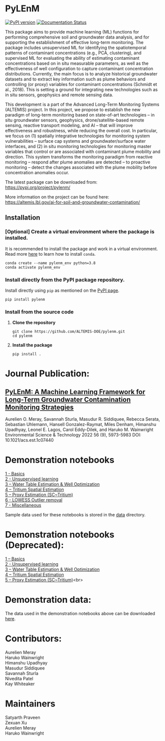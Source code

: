 # PyLEnM

[![PyPI version](https://badge.fury.io/py/pylenm.svg)](https://badge.fury.io/py/pylenm)
[![Documentation Status](https://readthedocs.org/projects/pylenm/badge/?version=latest)](https://pylenm.readthedocs.io/en/latest/?badge=latest)


This package aims to provide machine learning (ML) functions for performing comprehensive soil and groundwater data analysis, and for supporting the establishment of effective long-term monitoring. The package includes unsupervised ML for identifying the spatiotemporal patterns of contaminant concentrations (e.g., PCA, clustering), and supervised ML for evaluating the ability of estimating contaminant concentrations based on in situ measurable parameters, as well as the effectiveness of well configuration to capture contaminant concentration distributions. Currently, the main focus is to analyze historical groundwater datasets and to extract key information such as plume behaviors and controlling (or proxy) variables for contaminant concentrations (Schmidt et al., 2018). This is setting a ground for integrating new technologies such as in situ sensors, geophysics and remote sensing data. 

This development is a part of the Advanced Long-Term Monitoring Systems (ALTEMIS) project. In this project, we propose to establish the new paradigm of long-term monitoring based on state-of-art technologies – in situ groundwater sensors, geophysics, drone/satellite-based remote sensing, reactive transport modeling, and AI – that will improve effectiveness and robustness, while reducing the overall cost. In particular, we focus on (1) spatially integrative technologies for monitoring system vulnerabilities – surface cap systems and groundwater/surface water interfaces, and (2) in situ monitoring technologies for monitoring master variables that control or are associated with contaminant plume mobility and direction. This system transforms the monitoring paradigm from reactive monitoring – respond after plume anomalies are detected – to proactive monitoring – detect the changes associated with the plume mobility before concentration anomalies occur.

The latest package can be downloaded from: https://pypi.org/project/pylenm/

More information on the project can be found here: https://altemis.lbl.gov/ai-for-soil-and-groundwater-contamination/ 


## Installation

### [Optional] Create a virtual environment where the package is installed.
It is recommended to install the package and work in a virtual environment. </br>
Read more [here](https://conda.io/projects/conda/en/latest/user-guide/install/index.html) to learn how to install `conda`.
```
conda create --name pylenm_env python=3.8
conda activate pylenm_env
```

### Install directly from the PyPI package repository.
Install directly using `pip` as mentioned on the [PyPI page](https://pypi.org/project/pylenm/).
```
pip install pylenm
```

### Install from the source code
1. **Clone the repository**
    ```
    git clone https://github.com/ALTEMIS-DOE/pylenm.git
    cd pylenm
    ```

<!-- 2. **Install package dependencies**
    ```
    pip install -r requirements.txt
    ``` -->

2. **Install the package**
    ```
    pip install .
    ```


# Journal Publication:
## [PyLEnM: A Machine Learning Framework for Long-Term Groundwater Contamination Monitoring Strategies](https://pubs.acs.org/doi/full/10.1021/acs.est.1c07440)
Aurelien O. Meray, Savannah Sturla, Masudur R. Siddiquee, Rebecca Serata, Sebastian Uhlemann, Hansell Gonzalez-Raymat, Miles Denham, Himanshu Upadhyay, Leonel E. Lagos, Carol Eddy-Dilek, and Haruko M. Wainwright
Environmental Science & Technology 2022 56 (9), 5973-5983
DOI: 10.1021/acs.est.1c07440


# Demonstration notebooks
[1 - Basics](./notebooks2/1\)%20pyLEnM%20-%20Basics.ipynb)<br>
[2 - Unsupervised learning](./notebooks2/2\)%20pyLEnM%20-%20Unsupervised%20Learning.ipynb)<br>
[3 – Water Table Estimation & Well Optimization](./notebooks2/3\)%20pyLEnM%20-%20Water%20Table%20Spatial%20Estimation%20&%20Well%20Optimization.ipynb)<br>
[4 – Tritium Spatial Estimation](./notebooks2/4\)%20pyLEnM%20-%20Tritium%20Spatial%20Estimation.ipynb)<br>
[5 – Proxy Estimation (SC~Tritium)](./notebooks2/5\)%20pyLEnM%20-%20Proxy%20Estimation%20\(SC~Tritium\).ipynb)<br>
[6 - LOWESS Outlier removal](./notebooks2/6\)%20LOWESS-based%20functions%20for%20outliers%20and%20plotting.ipynb)<br>
[7 - Miscellaneous](./notebooks2/7\)%20pyLEnM%20-%20Miscellaneous%20Demos.ipynb)<br>

Sample data used for these notebooks is stored in the [data](./notebooks2/data/) directory.



# Demonstration notebooks (Deprecated):
[1 – Basics](https://colab.research.google.com/github/ALTEMIS-DOE/pylenm/blob/master/notebooks/1%29%20pyLEnM%20-%20Basics.ipynb)<br>
[2 - Unsupervised learning](https://colab.research.google.com/github/ALTEMIS-DOE/pylenm/blob/master/notebooks/2%29%20pyLEnM%20-%20Unsupervised%20Learning.ipynb)<br>
[3 – Water Table Estimation & Well Optimization](https://colab.research.google.com/github/ALTEMIS-DOE/pylenm/blob/master/notebooks/3%29%20pyLEnM%20-%20Water%20Table%20Spatial%20Estimation%20&%20Well%20Optimization.ipynb)<br>
[4 – Tritium Spatial Estimation](https://colab.research.google.com/github/ALTEMIS-DOE/pylenm/blob/master/notebooks/4%29%20pyLEnM%20-%20Tritium%20Spatial%20Estimation.ipynb)<br>
[5 – Proxy Estimation (SC~Tritium)](https://colab.research.google.com/github/ALTEMIS-DOE/pylenm/blob/master/notebooks/5%29%20pyLEnM%20-%20Proxy%20Estimation%20(SC~Tritium).ipynb)<br>



# Demonstration data:
The data used in the demonstration notebooks above can be downloaded [here]( https://github.com/ALTEMIS-DOE/pylenm/tree/master/notebooks/data).



# Contributors:
Aurelien Meray<br>
Haruko Wainwright<br>
Himanshu Upadhyay<br>
Masudur Siddiquee<br>
Savannah Sturla<br>
Nivedita Patel<br>
Kay Whiteaker<br>


# Maintainers
Satyarth Praveen<br>
Zexuan Xu<br>
Aurelien Meray<br>
Haruko Wainwright<br>